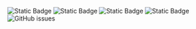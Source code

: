 ![Static Badge](https://img.shields.io/badge/blacklists-60-000000) ![Static Badge](https://img.shields.io/badge/blacklisted-3122172-cc0000) ![Static Badge](https://img.shields.io/badge/whitelisted-2244-00CC00) ![Static Badge](https://img.shields.io/badge/streaming_blacklist-28107-000000) ![GitHub issues](https://img.shields.io/github/issues/fabriziosalmi/blacklists)
